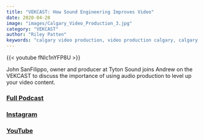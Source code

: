```yaml
---
title: "VEKCAST: How Sound Engineering Improves Video"
date: 2020-04-28
image: "images/Calgary_Video_Production_3.jpg"
category: "VEKCAST"
author: "Riley Patten"
keywords: "calgary video production, video production calgary, calgary video company"
---
```


{{< youtube fNIc1nYFP8U >}}

John SanFilippo, owner and producer at Tyton Sound joins Andrew on the VEKCAST to discuss the importance of using audio production to level up your video content.

### [Full Podcast](https://anchor.fm/vek-labs)

### [Instagram](https://www.instagram.com/veklabs/)

### [YouTube](https://www.youtube.com/channel/UC_8CmynHCINGSOZftHJGoUQ)
